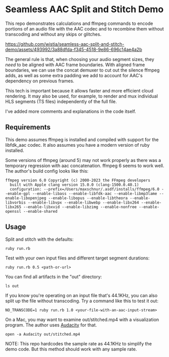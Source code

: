 # Seamless AAC Split and Stitch Demo

This repo demonstrates calculations and ffmpeg commands to encode portions of an audio file with the AAC codec and to recombine them without transcoding and without any skips or glitches.

https://github.com/wistia/seamless-aac-split-and-stitch-demo/assets/493992/3a88dfda-f345-4518-9e86-696c14ae4a2b

The general rule is that, when choosing your audio segment sizes, they _need_ to be aligned with AAC frame boundaries. With aligned frame boundaries, we can use the concat demuxer to cut out the silence ffmpeg adds, as well as some extra padding we add to account for AAC's dependency on previous frames.

This tech is important because it allows faster and more efficient cloud rendering. It may also be used, for example, to render and mux individual HLS segments (TS files) independently of the full file.

I've added more comments and explanations in the code itself.

## Requirements

This demo assumes ffmpeg is installed and compiled with support for the libfdk_aac codec. It also assumes you have a modern version of ruby installed.

Some versions of ffmpeg (around 5) may not work properly as there was a temporary regression with aac concatenation. ffmpeg 6 seems to work well. The author's build config looks like this:

```
ffmpeg version 6.0 Copyright (c) 2000-2023 the FFmpeg developers
  built with Apple clang version 15.0.0 (clang-1500.0.40.1)
  configuration: --prefix=/Users/maxschnur/.asdf/installs/ffmpeg/6.0 --enable-gpl --enable-libass --enable-libfdk-aac --enable-libmp3lame --enable-libopenjpeg --enable-libopus --enable-libtheora --enable-libvorbis --enable-libvpx --enable-libwebp --enable-libx264 --enable-libx265 --enable-libxvid --enable-libzimg --enable-nonfree --enable-openssl --enable-shared
```

## Usage

Split and stitch with the defaults:

    ruby run.rb

Test with your own input files and different target segment durations:

    ruby run.rb 0.5 <path-or-url>

You can find all artifacts in the "out" directory:

    ls out

If you know you're operating on an input file that's 44.1KHz, you can also split up the file without transcoding. Try a command like this to test it out:

    NO_TRANSCODE=1 ruby run.rb 1.0 <your-file-with-an-aac-input-stream>

On a Mac, you may want to examine out/stitched.mp4 with a visualization program. The author uses [Audacity](https://www.audacityteam.org/) for that.

    open -a Audacity out/stitched.mp4

NOTE: This repo hardcodes the sample rate as 44.1KHz to simplify the demo code. But this method should work with any sample rate.
